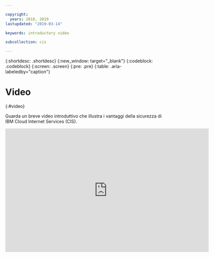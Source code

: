 ```yaml
---

copyright:
  years: 2018, 2019
lastupdated: "2019-03-14"

keywords: introductory video

subcollection: cis

---
```


{:shortdesc: .shortdesc}
{:new_window: target="_blank"}
{:codeblock: .codeblock} 
{:screen: .screen} 
{:pre: .pre} 
{:table: .aria-labeledby="caption"}

# Video 
{:#video}

Guarda un breve video introduttivo che illustra i vantaggi della sicurezza di IBM Cloud Internet Services (CIS). 


<iframe class="embed-responsive-item" id="youtubeplayer" type="text/html" title="cis_ddos_attacks" width="640" height="390" src="https://www.youtube.com/embed/TJqkBVogMvk" frameborder="0" webkitallowfullscreen mozallowfullscreen allowfullscreen> </iframe>

